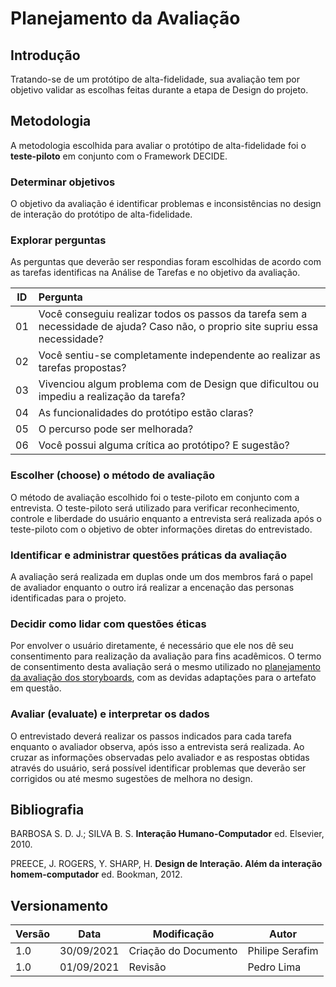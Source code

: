 # Planejamento da Avaliação

## Introdução
Tratando-se de um protótipo de alta-fidelidade, sua avaliação tem por objetivo validar as escolhas feitas durante a etapa de Design do projeto.

## Metodologia

A metodologia escolhida para avaliar o protótipo de alta-fidelidade foi o <strong>teste-piloto</strong> em conjunto com o Framework DECIDE.

### Determinar objetivos
  O objetivo da avaliação é identificar problemas e inconsistências no design de interação do protótipo de alta-fidelidade.

### Explorar perguntas
  As perguntas que deverão ser respondias foram escolhidas de acordo com as tarefas identificas na Análise de Tarefas e no objetivo da avaliação.

  |  ID   | Pergunta                                                                                                                        |
  | :---: | :------------------------------------------------------------------------------------------------------------------------------ |
  |  01   | Você conseguiu realizar todos os passos da tarefa sem a necessidade de ajuda? Caso não, o proprio site supriu essa necessidade? |
  |  02   | Você sentiu-se completamente independente ao realizar as tarefas propostas?                                                     |
  |  03   | Vivenciou algum problema com de Design que dificultou ou impediu a realização da tarefa?                                        |
  |  04   | As funcionalidades do protótipo estão claras?                                                                                   |
  |  05   | O percurso pode ser melhorada?                                                                                                    |
  |  06   | Você possui alguma crítica ao protótipo? E sugestão?                                                                            |

### Escolher (choose) o método de avaliação
O método de avaliação escolhido foi o teste-piloto em conjunto com a entrevista.
O teste-piloto será utilizado para verificar reconhecimento, controle e liberdade do usuário enquanto a entrevista será realizada após o teste-piloto com o objetivo de obter informações diretas do entrevistado.

### Identificar e administrar questões práticas da avaliação
A avaliação será realizada em duplas onde um dos membros fará o papel de avaliador enquanto o outro irá realizar a encenação das personas identificadas para o projeto.
### Decidir como lidar com questões éticas
Por envolver o usuário diretamente, é necessário que ele nos dê seu consentimento para realização da avaliação para fins acadêmicos. O termo de consentimento desta avaliação será o mesmo utilizado no [planejamento da avaliação dos storyboards](../../docs/proj/planejamentoDaAvalicaoDosStoryboards.md), com as devidas adaptações para o artefato em questão.

### Avaliar (evaluate) e interpretar os dados
O entrevistado deverá realizar os passos indicados para cada tarefa enquanto o avaliador observa, após isso a entrevista será realizada. Ao cruzar as informações observadas pelo avaliador e as respostas obtidas através do usuário, será possível identificar problemas que deverão ser corrigidos ou até mesmo sugestões de melhora no design.


## Bibliografia

BARBOSA S. D. J.; SILVA B. S. <strong>Interação Humano-Computador</strong> ed. Elsevier, 2010.

PREECE, J. ROGERS, Y. SHARP, H. <strong>Design de Interação. Além da interação homem-computador</strong> ed. Bookman, 2012.

## Versionamento

| Versão | Data       | Modificação          | Autor           |
| ------ | ---------- | -------------------- | --------------- |
| 1.0    | 30/09/2021 | Criação do Documento | Philipe Serafim |
| 1.0    | 01/09/2021 | Revisão              | Pedro Lima      |
